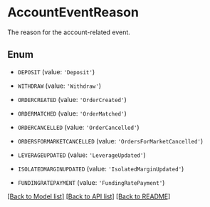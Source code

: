 # AccountEventReason

The reason for the account-related event.

## Enum

* `DEPOSIT` (value: `'Deposit'`)

* `WITHDRAW` (value: `'Withdraw'`)

* `ORDERCREATED` (value: `'OrderCreated'`)

* `ORDERMATCHED` (value: `'OrderMatched'`)

* `ORDERCANCELLED` (value: `'OrderCancelled'`)

* `ORDERSFORMARKETCANCELLED` (value: `'OrdersForMarketCancelled'`)

* `LEVERAGEUPDATED` (value: `'LeverageUpdated'`)

* `ISOLATEDMARGINUPDATED` (value: `'IsolatedMarginUpdated'`)

* `FUNDINGRATEPAYMENT` (value: `'FundingRatePayment'`)

[[Back to Model list]](../README.md#documentation-for-models) [[Back to API list]](../README.md#documentation-for-api-endpoints) [[Back to README]](../README.md)


